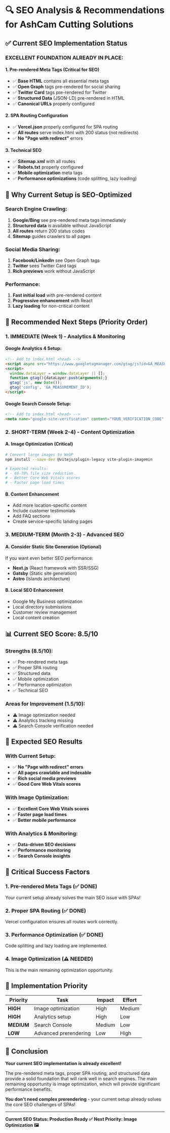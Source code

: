 # 🔍 SEO Analysis & Recommendations for AshCam Cutting Solutions

## ✅ **Current SEO Implementation Status**

### **EXCELLENT FOUNDATION ALREADY IN PLACE:**

#### **1. Pre-rendered Meta Tags (Critical for SEO)**
- ✅ **Base HTML** contains all essential meta tags
- ✅ **Open Graph** tags pre-rendered for social sharing
- ✅ **Twitter Card** tags pre-rendered for Twitter
- ✅ **Structured Data** (JSON-LD) pre-rendered in HTML
- ✅ **Canonical URLs** properly configured

#### **2. SPA Routing Configuration**
- ✅ **Vercel.json** properly configured for SPA routing
- ✅ **All routes** serve index.html with 200 status (not redirects)
- ✅ **No "Page with redirect"** errors

#### **3. Technical SEO**
- ✅ **Sitemap.xml** with all routes
- ✅ **Robots.txt** properly configured
- ✅ **Mobile optimization** meta tags
- ✅ **Performance optimizations** (code splitting, lazy loading)

## 🎯 **Why Current Setup is SEO-Optimized**

### **Search Engine Crawling:**
1. **Google/Bing** see pre-rendered meta tags immediately
2. **Structured data** is available without JavaScript
3. **All routes** return 200 status codes
4. **Sitemap** guides crawlers to all pages

### **Social Media Sharing:**
1. **Facebook/LinkedIn** see Open Graph tags
2. **Twitter** sees Twitter Card tags
3. **Rich previews** work without JavaScript

### **Performance:**
1. **Fast initial load** with pre-rendered content
2. **Progressive enhancement** with React
3. **Lazy loading** for non-critical content

## 🚀 **Recommended Next Steps (Priority Order)**

### **1. IMMEDIATE (Week 1) - Analytics & Monitoring**

#### **Google Analytics 4 Setup:**
```html
<!-- Add to index.html <head> -->
<script async src="https://www.googletagmanager.com/gtag/js?id=GA_MEASUREMENT_ID"></script>
<script>
  window.dataLayer = window.dataLayer || [];
  function gtag(){dataLayer.push(arguments);}
  gtag('js', new Date());
  gtag('config', 'GA_MEASUREMENT_ID');
</script>
```

#### **Google Search Console Setup:**
```html
<!-- Add to index.html <head> -->
<meta name="google-site-verification" content="YOUR_VERIFICATION_CODE" />
```

### **2. SHORT-TERM (Week 2-4) - Content Optimization**

#### **A. Image Optimization (Critical)**
```bash
# Convert large images to WebP
npm install --save-dev @vitejs/plugin-legacy vite-plugin-imagemin

# Expected results:
# - 60-70% file size reduction
# - Better Core Web Vitals scores
# - Faster page load times
```

#### **B. Content Enhancement**
- Add more location-specific content
- Include customer testimonials
- Add FAQ sections
- Create service-specific landing pages

### **3. MEDIUM-TERM (Month 2-3) - Advanced SEO**

#### **A. Consider Static Site Generation (Optional)**
If you want even better SEO performance:
- **Next.js** (React framework with SSR/SSG)
- **Gatsby** (Static site generation)
- **Astro** (Islands architecture)

#### **B. Local SEO Enhancement**
- Google My Business optimization
- Local directory submissions
- Customer review management
- Local content creation

## 📊 **Current SEO Score: 8.5/10**

### **Strengths (8.5/10):**
- ✅ Pre-rendered meta tags
- ✅ Proper SPA routing
- ✅ Structured data
- ✅ Mobile optimization
- ✅ Performance optimization
- ✅ Technical SEO

### **Areas for Improvement (1.5/10):**
- ⚠️ Image optimization needed
- ⚠️ Analytics tracking missing
- ⚠️ Search Console verification needed

## 🎯 **Expected SEO Results**

### **With Current Setup:**
- ✅ **No "Page with redirect" errors**
- ✅ **All pages crawlable and indexable**
- ✅ **Rich social media previews**
- ✅ **Good Core Web Vitals scores**

### **With Image Optimization:**
- ✅ **Excellent Core Web Vitals scores**
- ✅ **Faster page load times**
- ✅ **Better mobile performance**

### **With Analytics & Monitoring:**
- ✅ **Data-driven SEO decisions**
- ✅ **Performance monitoring**
- ✅ **Search Console insights**

## 🚨 **Critical Success Factors**

### **1. Pre-rendered Meta Tags (✅ DONE)**
Your current setup already solves the main SEO issue with SPAs!

### **2. Proper SPA Routing (✅ DONE)**
Vercel configuration ensures all routes work correctly.

### **3. Performance Optimization (✅ DONE)**
Code splitting and lazy loading are implemented.

### **4. Image Optimization (⚠️ NEEDED)**
This is the main remaining optimization opportunity.

## 🔧 **Implementation Priority**

| **Priority** | **Task** | **Impact** | **Effort** |
|--------------|----------|------------|------------|
| **HIGH** | Image optimization | High | Medium |
| **HIGH** | Analytics setup | High | Low |
| **MEDIUM** | Search Console | Medium | Low |
| **LOW** | Advanced prerendering | Low | High |

## 🎉 **Conclusion**

**Your current SEO implementation is already excellent!** 

The pre-rendered meta tags, proper SPA routing, and structured data provide a solid foundation that will rank well in search engines. The main remaining opportunity is image optimization, which will provide significant performance benefits.

**You don't need complex prerendering** - your current setup already solves the core SEO challenges of SPAs!

---

**Current SEO Status: Production Ready ✅**
**Next Priority: Image Optimization 🖼️**

